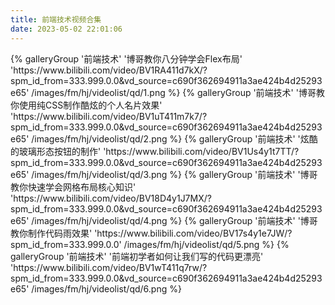 ```yaml
---
title: 前端技术视频合集
date: 2023-05-02 22:01:06
---
```

<div class="gallery-group-main">
{% galleryGroup '前端技术' '博哥教你八分钟学会Flex布局' 'https://www.bilibili.com/video/BV1RA411d7kX/?spm_id_from=333.999.0.0&vd_source=c690f362694911a3ae424b4d25293e65' /images/fm/hj/videolist/qd/1.png %}
{% galleryGroup '前端技术' '博哥教你使用纯CSS制作酷炫的个人名片效果' 'https://www.bilibili.com/video/BV1uT411m7k7/?spm_id_from=333.999.0.0&vd_source=c690f362694911a3ae424b4d25293e65' /images/fm/hj/videolist/qd/2.png %}
{% galleryGroup '前端技术' '炫酷的玻璃形态按钮的制作' 'https://www.bilibili.com/video/BV1Us4y1t7TT/?spm_id_from=333.999.0.0&vd_source=c690f362694911a3ae424b4d25293e65' /images/fm/hj/videolist/qd/3.png %}
{% galleryGroup '前端技术' '博哥教你快速学会网格布局核心知识' 'https://www.bilibili.com/video/BV18D4y1J7MX/?spm_id_from=333.999.0.0&vd_source=c690f362694911a3ae424b4d25293e65' /images/fm/hj/videolist/qd/4.png %}
{% galleryGroup '前端技术' '博哥教你制作代码雨效果' 'https://www.bilibili.com/video/BV17s4y1e7JW/?spm_id_from=333.999.0.0' /images/fm/hj/videolist/qd/5.png %}
{% galleryGroup '前端技术' '前端初学者如何让我们写的代码更漂亮' 'https://www.bilibili.com/video/BV1wT411q7rw/?spm_id_from=333.999.0.0&vd_source=c690f362694911a3ae424b4d25293e65' /images/fm/hj/videolist/qd/6.png %}
</div>



